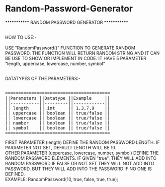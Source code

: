 # Random-Password-Generator
***********  RANDOM PASSWORD GENERATOR  ***********<br/><br/>

HOW TO USE:-<br/><br/>
USE "RandomPassword()" FUNCTION TO GENERATE RANDOM PASSWORD.
THE FUNCTION WILL RETURN RANDOM STRING AND IT CAN BE USE TO SHOW OR IMPLEMENT IN CODE.
IT HAVE 5 PARAMETER "length, uppercase, lowercase, number, symbol"<br/><br/>

DATATYPES OF THE PARAMETERS:-<br/><br/>
<pre>
========================================
||Parameters ||Datatype ||Example     ||
||-----------||---------||------------||
|| length    || int     || 1,3,7,9    ||
|| uppercase || boolean || true/false ||
|| lowercase || boolean || true/false ||
|| number    || boolean || true/false ||
|| symbol    || boolean || true/false ||
========================================
</pre>

FIRST PARAMETER (length) DEFINE THE RANDOM PASSWORD LENGTH. IF PARAMETER NOT SET, DEFAULT LENGTH WILL BE 10.<br/>
OTHER PARAMETER (uppercase, lowercase, number, symbol) DEFINE THE RANDOM PASSWORD ELEMENTS. IF GIVEN "true", THEY WILL ADD INTO RANDOM PASSWORD IF FALSE OR NOT SET THEY WILL NOT ADD INTO PASSWORD. BUT THEY WILL ADD INTO THE PASSWORD IF NO ONE IS DEFINED.<br/>
EXAMPLE:
RandomPassword(10, true, false, true, true);
